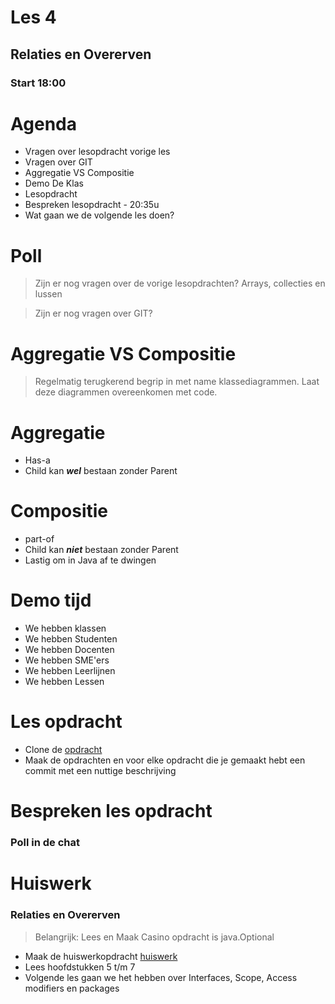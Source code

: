 # Les 4
## Relaties en Overerven
### Start 18:00



# Agenda
* Vragen over lesopdracht vorige les <!-- .element: class="fragment "  -->
* Vragen over GIT <!-- .element: class="fragment "  -->
* Aggregatie VS Compositie <!-- .element: class="fragment "  -->
* Demo De Klas <!-- .element: class="fragment "  -->
* Lesopdracht <!-- .element: class="fragment "  -->
* Bespreken lesopdracht - 20:35u <!-- .element: class="fragment "  -->
* Wat gaan we de volgende les doen?



# Poll



> Zijn er nog vragen over de vorige lesopdrachten?
> Arrays, collecties en lussen



> Zijn er nog vragen over GIT?



# Aggregatie VS Compositie
> Regelmatig terugkerend begrip in met name klassediagrammen. 
> Laat deze diagrammen overeenkomen met code.


# Aggregatie
* Has-a <!-- .element: class="fragment "  -->
* Child kan _**wel**_ bestaan zonder Parent <!-- .element: class="fragment "  -->



# Compositie 
* part-of <!-- .element: class="fragment "  -->
* Child kan _**niet**_ bestaan zonder Parent <!-- .element: class="fragment" --> 
* Lastig om in Java af te dwingen <!-- .element: class="fragment "  -->




# Demo tijd
* We hebben klassen <!-- .element: class="fragment "  -->
* We hebben Studenten <!-- .element: class="fragment "  -->
* We hebben Docenten <!-- .element: class="fragment "  -->
* We hebben SME'ers <!-- .element: class="fragment "  -->
* We hebben Leerlijnen <!-- .element: class="fragment "  -->
* We hebben Lessen <!-- .element: class="fragment "  -->



# Les opdracht
* Clone de [opdracht](https://github.com/hogeschoolnovi/SD-BE-JP-Relaties)
* Maak de opdrachten en voor elke opdracht die je gemaakt hebt een commit met een nuttige beschrijving



# Bespreken les opdracht
### Poll in de chat



# Huiswerk
### Relaties en Overerven


> Belangrijk: Lees en Maak
> Casino opdracht is java.Optional



* Maak de huiswerkopdracht [huiswerk](https://github.com/hogeschoolnovi/backend-java-pokemon)
* Lees hoofdstukken 5 t/m 7
* Volgende les gaan we het hebben over Interfaces, Scope, Access modifiers en packages
